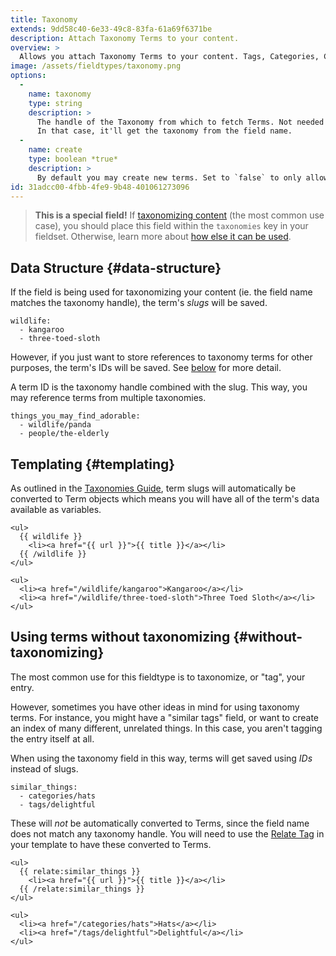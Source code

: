 ```yaml
---
title: Taxonomy
extends: 9dd58c40-6e33-49c8-83fa-61a69f6371be
description: Attach Taxonomy Terms to your content.
overview: >
  Allows you attach Taxonomy Terms to your content. Tags, Categories, Colors, Flavors, you name it. Taxonomy all the things! Learn more about [Taxonomies](/taxonomies).
image: /assets/fieldtypes/taxonomy.png
options:
  -
    name: taxonomy
    type: string
    description: >
      The handle of the Taxonomy from which to fetch Terms. Not needed when placed in the fieldset's `taxonomies` array. 
      In that case, it'll get the taxonomy from the field name.
  -
    name: create
    type: boolean *true*
    description: >
      By default you may create new terms. Set to `false` to only allow selecting from existing terms.
id: 31adcc00-4fbb-4fe9-9b48-401061273096
---
```



> **This is a special field!**
If [taxonomizing content](/taxonomies#control-panel) (the most common use case), you should place this field within the `taxonomies` key in your fieldset. Otherwise, learn more about [how else it can be used](#without-taxonomizing).

## Data Structure {#data-structure}

If the field is being used for taxonomizing your content (ie. the field name matches the taxonomy handle), the term's _slugs_ will be saved.

``` .language-yaml
wildlife:
  - kangaroo
  - three-toed-sloth
```

However, if you just want to store references to taxonomy terms for other purposes, the term's IDs will be saved. See [below](#without-taxonomizing) for more detail.

A term ID is the taxonomy handle combined with the slug.
This way, you may reference terms from multiple taxonomies.

``` .language-yaml
things_you_may_find_adorable:
  - wildlife/panda
  - people/the-elderly
```

## Templating {#templating}

As outlined in the [Taxonomies Guide](/taxonomies#templating), term slugs will automatically be converted to Term objects which means
you will have all of the term's data available as variables.

```
<ul>
  {{ wildlife }}
    <li><a href="{{ url }}">{{ title }}</a></li>
  {{ /wildlife }}
</ul>
```

``` .language-output
<ul>
  <li><a href="/wildlife/kangaroo">Kangaroo</a></li>
  <li><a href="/wildlife/three-toed-sloth">Three Toed Sloth</a></li>
</ul>
```

## Using terms without taxonomizing {#without-taxonomizing}

The most common use for this fieldtype is to taxonomize, or "tag", your entry.

However, sometimes you have other ideas in mind for using taxonomy terms. For instance, you might have a "similar tags" field, or want to create an index of many different, unrelated things. In this case, you aren't tagging the entry itself at all.

When using the taxonomy field in this way, terms will get saved using _IDs_ instead of slugs.

```
similar_things:
  - categories/hats
  - tags/delightful
```

These will _not_ be automatically converted to Terms, since the field name does not match any taxonomy handle.
You will need to use the [Relate Tag](/tags/relate) in your template to have these converted to Terms.

```
<ul>
  {{ relate:similar_things }}
    <li><a href="{{ url }}">{{ title }}</a></li>
  {{ /relate:similar_things }}
</ul>
```

``` .language-output
<ul>
  <li><a href="/categories/hats">Hats</a></li>
  <li><a href="/tags/delightful">Delightful</a></li>
</ul>
```